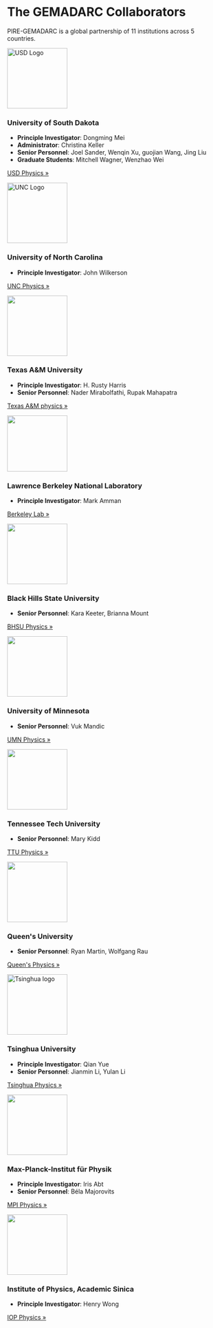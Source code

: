 ---
---

<div class="jumbotron">
<h1 class="text-center">The GEMADARC Collaborators</h1>
</div>

<p class="text-center">PIRE-GEMADARC is a global partnership of 11 institutions across 5 countries.</p>

<div class="row">
  <div class="col-md-6">
    <img class="img-circle" src="https://upload.wikimedia.org/wikipedia/en/d/d9/University_of_South_Dakota_seal.png" alt="USD Logo" width="140" height="140">
    <h3>University of South Dakota</h3>
    <ul>
      <li><b>Principle Investigator</b>: Dongming Mei </li>
	    <li><b>Administrator</b>: Christina Keller </li>
	    <li><b>Senior Personnel</b>: Joel Sander, Wenqin Xu, guojian Wang, Jing Liu</li>
	    <li><b>Graduate Students</b>: Mitchell Wagner, Wenzhao Wei</li>
    </ul>
    <p><a class="btn btn-default" href="http://www.usd.edu/arts-and-sciences/physics" role="button">USD Physics &raquo;</a></p>
  </div>
  
  <div class="col-md-6">
    <img src="http://identity.unc.edu/files/2014/01/image25a.jpg" alt="UNC Logo" width="140" height="140">
    <h3>University of North Carolina</h3>
    <ul>
		  <li><b>Principle Investigator</b>: John Wilkerson </li>
	  </ul>
    <p><a class="btn btn-default" href="http://physics.unc.edu/" role="button">UNC Physics &raquo;</a></p>
  </div>
</div>

<div class="row">
  <div class="col-md-6">
    <img class="img-circle" src="http://miner.physics.tamu.edu/images/TAMU.png" alt="" width="140" height="140">
    <h3>Texas A&M University</h3>
    <ul>
		  <li><b>Principle Investigator</b>: H. Rusty Harris</li>
		  <li><b>Senior Personnel</b>: Nader Mirabolfathi, Rupak Mahapatra</li>
	  </ul>
    <p><a class="btn btn-default" href="https://physics.tamu.edu/" role="button">Texas A&M physics &raquo;</a></p>
  </div>
  
  <div class="col-md-6">
    <img src="http://www2.lbl.gov/msd/assets/img/about/lbl_logo2.png" alt="" width="140" height="130">
    <h3>Lawrence Berkeley National Laboratory</h3>
    <ul>
		  <li><b>Principle Investigator</b>: Mark Amman</li>
	  </ul>
    <p><a class="btn btn-default" href="http://www.lbl.gov/" role="button">Berkeley Lab &raquo;</a></p>
  </div>
</div>

<div class="row">
  <div class="col-md-6">
    <img src="http://www.bhsu.edu/Portals/0/facultystaff/MarketingComm/logos/BHSU_RC%20Logo.jpg" alt="" width="140" height="140">
    <h3>Black Hills State University</h3>
    <ul>
		  <li><b>Senior Personnel</b>: Kara Keeter, Brianna Mount</li>
	  </ul>
    <p><a class="btn btn-default" href="http://www.bhsu.edu/Academics/ProgramsMajors/NaturalSciences/Physics.aspx" role="button">BHSU Physics &raquo;</a></p>
  </div>

  <div class="col-md-6">
    <img src="https://university-relations.umn.edu/sites/university-relations.umn.edu/files/m-static_0.png" alt="" width="140" height="140">
    <h3>University of Minnesota</h3>
    <ul>
		  <li><b>Senior Personnel</b>: Vuk Mandic</li>
	  </ul>
    <p><a class="btn btn-default" href="https://www.physics.umn.edu/" role="button">UMN Physics &raquo;</a></p>
  </div>
</div>

<div class="row">
  <div class="col-md-6">
    <img class="img-circle" src="https://www.tntech.edu/assets/images/TechSignatureSeal_Purple_RGB.jpg" width="140" height="140">
    <h3>Tennessee Tech University</h3>
    <ul>
		  <li><b>Senior Personnel</b>: Mary Kidd</li>
	  </ul>
    <p><a class="btn btn-default" href="http://blogs.tntech.edu/physics/" role="button">TTU Physics &raquo;</a></p>
  </div>

  <div class="col-md-6">
    <img src="http://www.queensu.ca/mc_administrator/sites/default/files/assets/pages/QueensLogo_colour.jpg" alt="" width="140" height="140">
    <h3>Queen's University</h3>
    <ul>
		  <li><b>Senior Personnel</b>: Ryan Martin, Wolfgang Rau </li>
	  </ul>
    <p><a class="btn btn-default" href="http://www.queensu.ca/physics/home" role="button">Queen's Physics &raquo;</a></p>
  </div>
</div>

<div class="row">
  <div class="col-md-6">
    <img class="img-circle" src="https://upload.wikimedia.org/wikipedia/en/e/ec/Tsinghua_University_Logo.svg" alt="Tsinghua logo" width="140" height="140">
    <h3>Tsinghua University</h3>
    <ul>
		  <li><b>Principle Investigator</b>: Qian Yue</li>
		  <li><b>Senior Personnel</b>: Jianmin Li, Yulan Li</li>
	  </ul>
    <p><a class="btn btn-default" href="http://www.phys.tsinghua.edu.cn/publish/phyen/index.html" role="button">Tsinghua Physics &raquo;</a></p>
  </div>

  <div class="col-md-6">
    <img src="http://wwwth.mpp.mpg.de/conf/f-theory15/images/MPPoriginal.png" alt="" width="140" height="140">
    <h3>Max-Planck-Institut für Physik</h3>
    <ul>
		  <li><b>Principle Investigator</b>: Iris Abt</li>
		  <li><b>Senior Personnel</b>: Béla Majorovits</li>
	  </ul>
    <p><a class="btn btn-default" href="https://www.mpp.mpg.de/" role="button">MPI Physics &raquo;</a></p>
  </div>
</div>

<div class="row">
  <div class="col-md-6">
    <img class="img-circle" src="http://www.phys.sinica.edu.tw/images/phys_logo.png" alt="" width="140" height="140">
    <h3>Institute of Physics, Academic Sinica</h3>
    <ul>
		  <li><b>Principle Investigator</b>: Henry Wong</li>
	  </ul>
    <p><a class="btn btn-default" href="http://www.phys.sinica.edu.tw/" role="button">IOP Physics &raquo;</a></p>
  </div>
</div>
